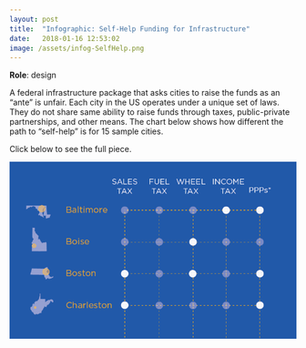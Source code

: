 ```yaml
---
layout: post
title:  "Infographic: Self-Help Funding for Infrastructure"
date:   2018-01-16 12:53:02
image: /assets/infog-SelfHelp.png
---
```


**Role**: design

A federal infrastructure package that asks cities to raise the funds as an “ante” is unfair. Each city in the US operates under a unique set of laws. They do not share same ability to raise funds through taxes, public-private partnerships, and other means. The chart below shows how different the path to “self-help” is for 15 sample cities.

Click below to see the full piece.

[![Uneven access to self-help tools](/assets/infog-SelfHelp.png)](/projects/infog-SelfHelp.pdf)


